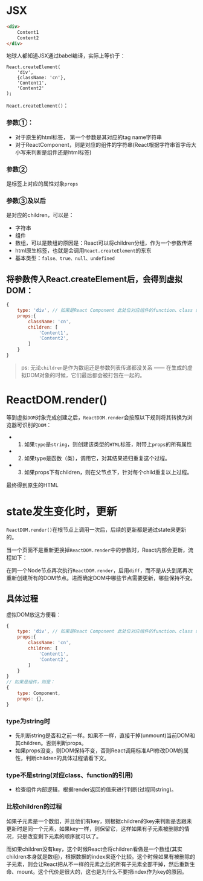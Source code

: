 # JSX
```html
<div>
    Content1
    Content2
</div>
```
地球人都知道JSX通过babel编译，实际上等价于：
```javscript
React.createElement(
	'div', 
	{className: 'cn'},
	'Content1',
	'Content2'
);
```
`React.createElement()`：
### 参数①：
+ 对于原生的html标签， 第一个参数是其对应的tag name字符串
+ 对于ReactComponent，则是对应的组件的字符串(React根据字符串首字母大小写来判断是组件还是html标签)
### 参数②
是标签上对应的属性对象`props`
### 参数③及以后
是对应的children，可以是：
+ 字符串
+ 组件
+ 数组，可以是数组的原因是：React可以将children分组，作为一个参数传递
+ html原生标签，也就是会调用`React.createElement`的东东
+ 基本类型：`false、true、null、undefined`

## 将参数传入React.createElement后，会得到虚拟DOM：
```javascript
{
	type: 'div', // 如果是React Component 此处位对应组件的function、class 的引用
	props:{
		className: 'cn',
		children: [
			'Content1',
			'Content2',
		]
	}
}
```
> ps: 无论`children`是作为数组还是参数列表传递都没关系 —— 在生成的虚拟DOM对象的时候，它们最后都会被打包在一起的。

# ReactDOM.render()
等到虚拟`DOM`对象完成创建之后，`ReactDOM.render`会按照以下规则将其转换为浏览器可识别的`DOM`：
+ 1. 如果`type`是`string`，则创建该类型的`HTML`标签，附带上`props`的所有属性
+ 2. 如果type是函数（类），调用它，对其结果递归重复这个过程。
+ 3. 如果props下有children，则在父节点下，针对每个child重复以上过程。

最终得到原生的HTML

# state发生变化时，更新
`ReactDOM.render()`在根节点上调用一次后，后续的更新都是通过state来更新的。

当一个页面不是重新更换掉`ReactDOM.render`中的参数时，React内部会更新，流程如下：

在同一个Node节点再次执行`ReactDOM.render`，启用`diff`，而不是从头到尾再次重新创建所有的DOM节点。进而确定DOM中哪些节点需要更新，哪些保持不变。


## 具体过程

虚拟DOM放这方便看：
```javascript
{
	type: 'div', // 如果是React Component 此处位对应组件的function、class 的引用
	props:{
		className: 'cn',
		children: [
			'Content1',
			'Content2',
		]
	}
}
// 如果是组件，则是：
{
	type: Component,
	props: {},
}
```
### type为string时
+ 先判断string是否和之前一样。如果不一样，直接干掉(unmount)当前DOM和其children。否则判断props。
+ 如果props没变，则DOM保持不变，否则React调用标准API修改DOM的属性，判断children的具体过程请看下文。

### type不是string(对应class、function的引用)
+ 检查组件内部逻辑，根据render返回的值来进行判断(过程同string)。

### 比较children的过程
如果子元素是一个数组，并且他们有key，则根据children的key来判断是否跟未更新时是同一个元素，如果key一样，则保留它，这样如果有子元素被删除的情况，只是改变剩下元素的顺序就可以了。

而如果children没有key，这个时候React会将children看做是一个数组(其实children本身就是数组)，根据数据的index来逐个比较。这个时候如果有被删除的子元素，则会让React把从不一样的元素之后的所有子元素全部干掉，然后重新生命、mount。这个代价是很大的，这也是为什么不要把index作为key的原因。